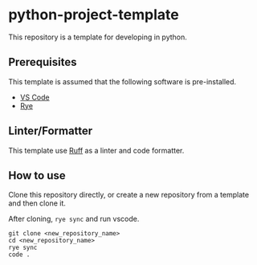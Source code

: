 # python-project-template

This repository is a template for developing in python.

## Prerequisites

This template is assumed that the following software is pre-installed.

- [VS Code](https://code.visualstudio.com/)
- [Rye](https://github.com/mitsuhiko/rye)

## Linter/Formatter

This template use [Ruff](https://github.com/astral-sh/ruff) as a linter and code formatter.

## How to use

Clone this repository directly, or create a new repository from a template and then clone it.

After cloning, `rye sync` and run vscode.

```
git clone <new_repository_name>
cd <new_repository_name>
rye sync
code .
```